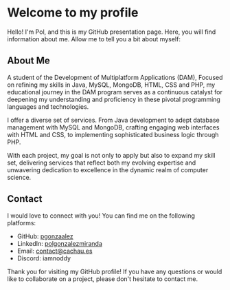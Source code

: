 # Welcome to my profile

Hello! I'm Pol, and this is my GitHub presentation page. Here, you will find information about me. Allow me to tell you a bit about myself:

## About Me

A student of the Development of Multiplatform Applications (DAM), Focused on refining my skills in Java, MySQL, MongoDB, HTML, CSS and PHP, my educational journey in the DAM program serves as a continuous catalyst for deepening my understanding and proficiency in these pivotal programming languages and technologies.

I offer a diverse set of services. From Java development to adept database management with MySQL and MongoDB, crafting engaging web interfaces with HTML and CSS, to implementing sophisticated business logic through PHP.

With each project, my goal is not only to apply but also to expand my skill set, delivering services that reflect both my evolving expertise and unwavering dedication to excellence in the dynamic realm of computer science.

## Contact

I would love to connect with you! You can find me on the following platforms:

- GitHub: [pgonzaalez](https://github.com/pgonzaalez)
- LinkedIn: [polgonzalezmiranda](www.linkedin.com/in/iamnoddy)
- Email: [contact@cachau.es](mailto:contact@cachau.es)
- Discord: iamnoddy

Thank you for visiting my GitHub profile! If you have any questions or would like to collaborate on a project, please don't hesitate to contact me.
